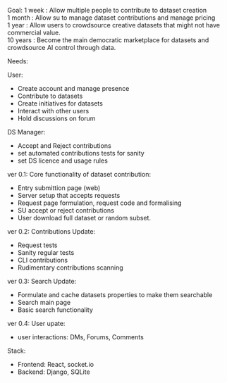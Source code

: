 
Goal:
1 week   : Allow multiple people to contribute to dataset creation      
1 month  : Allow su to manage dataset contributions and manage pricing       
1 year   : Allow users to crowdsource creative datasets that might not have commercial value.       
10 years : Become the main democratic marketplace for datasets and crowdsource AI control through data.      



Needs:

User:
* Create account and manage presence
* Contribute to datasets
* Create initiatives for datasets
* Interact with other users
* Hold discussions on forum

DS Manager:
* Accept and Reject contributions
* set automated contributions tests for sanity
* set DS licence and usage rules



ver 0.1: Core functionality of dataset contribution:
* Entry submittion page (web)
* Server setup that accepts requests
* Request page formulation, request code and formalising
* SU accept or reject contributions
* User download full dataset or random subset.

ver 0.2: Contributions Update:
* Request tests
* Sanity regular tests
* CLI contributions
* Rudimentary contributions scanning

ver 0.3: Search Update:
* Formulate and cache datasets properties to make them searchable
* Search main page
* Basic search functionality

ver 0.4: User upate:
* user interactions: DMs, Forums, Comments


Stack:
* Frontend: React, socket.io
* Backend: Django, SQLite





